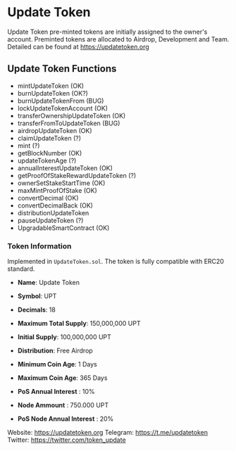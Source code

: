 # Update Token  
Update Token pre-minted tokens are initially assigned to the owner's account. Preminted tokens are allocated to Airdrop, Development and Team. Detailed can be found at https://updatetoken.org

## Update Token Functions

- mintUpdateToken (OK)
- burnUpdateToken (OK?)
- burnUpdateTokenFrom (BUG)
- lockUpdateTokenAccount (OK)
- transferOwnershipUpdateToken (OK)
- transferFromToUpdateToken (BUG)
- airdropUpdateToken (OK)
- claimUpdateToken (?)
- mint (?)
- getBlockNumber (OK)
- updateTokenAge (?)
- annualInterestUpdateToken (OK)
- getProofOfStakeRewardUpdateToken (?)
- ownerSetStakeStartTime (OK)
- maxMintProofOfStake (OK)
- convertDecimal (OK)
- convertDecimalBack (OK)
- distributionUpdateToken
- pauseUpdateToken (?)
- UpgradableSmartContract (OK)

### Token Information
Implemented in `UpdateToken.sol`. The token is fully compatible with ERC20 standard.

* **Name**: Update Token
* **Symbol**: UPT
* **Decimals**: 18
* **Maximum Total Supply**: 150,000,000 UPT
* **Initial Supply**: 100,000,000 UPT

* **Distribution**: Free Airdrop
* **Minimum Coin Age**: 1 Days
* **Maximum Coin Age**: 365 Days
* **PoS Annual Interest** : 10%
* **Node Ammount** : 750.000 UPT
* **PoS Node Annual Interest** : 20%
  
Website:    https://updatetoken.org
Telegram:   https://t.me/updatetoken
Twitter:    https://twitter.com/token_update



